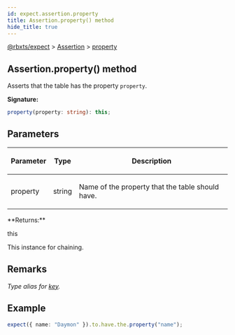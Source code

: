 ```yaml
---
id: expect.assertion.property
title: Assertion.property() method
hide_title: true
---
```


[@rbxts/expect](./expect.md) &gt; [Assertion](./expect.assertion.md) &gt; [property](./expect.assertion.property.md)

## Assertion.property() method

Asserts that the table has the property `property`<!-- -->.

**Signature:**

```typescript
property(property: string): this;
```

## Parameters

<table><thead><tr><th>

Parameter


</th><th>

Type


</th><th>

Description


</th></tr></thead>
<tbody><tr><td>

property


</td><td>

string


</td><td>

Name of the property that the table should have.


</td></tr>
</tbody></table>
**Returns:**

this

This instance for chaining.

## Remarks

_Type alias for [key](./expect.assertion.key.md)<!-- -->._

## Example


```ts
expect({ name: "Daymon" }).to.have.the.property("name");
```
